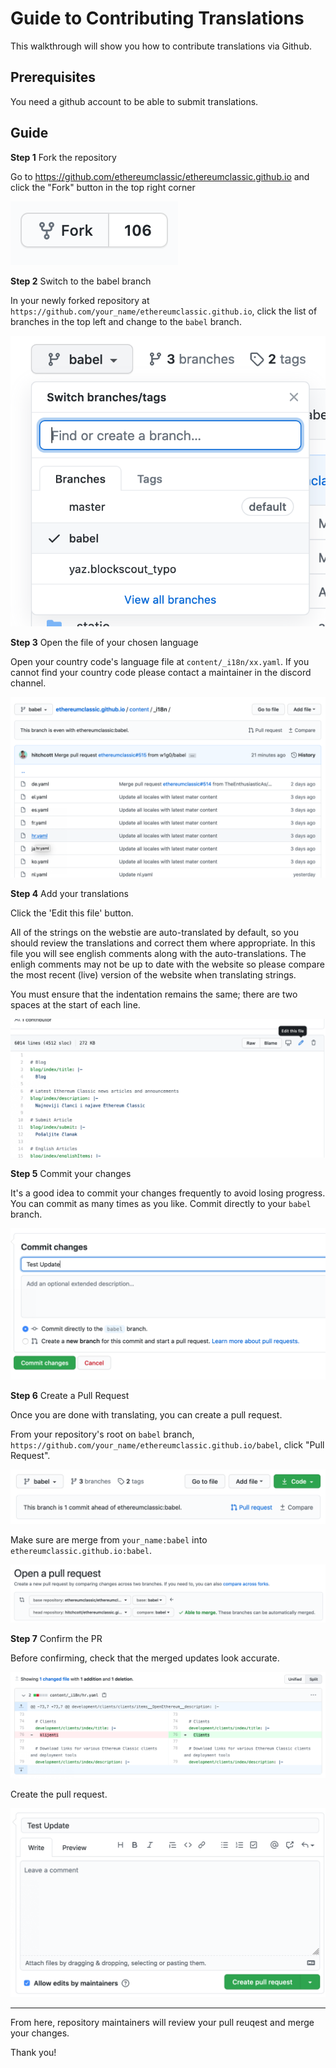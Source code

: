 # Guide to Contributing Translations

This walkthrough will show you how to contribute translations via Github.

## Prerequisites

You need a github account to be able to submit translations.

## Guide

**Step 1** Fork the repository

Go to https://github.com/ethereumclassic/ethereumclassic.github.io and click the "Fork" button in the top right corner

![Fork](./t_0.png)

**Step 2** Switch to the babel branch

In your newly forked repository at `https://github.com/your_name/ethereumclassic.github.io`, click the list of branches in the top left and change to the `babel` branch.

![Switch Branches](./t_1.png)

**Step 3** Open the file of your chosen language

Open your country code's language file at `content/_i18n/xx.yaml`. If you cannot find your country code please contact a maintainer in the discord channel.

![Open File](./t_2.png)

**Step 4** Add your translations

Click the 'Edit this file' button.

All of the strings on the webstie are auto-translated by default, so you should review the translations and correct them where appropriate. In this file you will see english comments along with the auto-translations. The enligh comments may not be up to date with the website so please compare the most recent (live) version of the website when translating strings.

You must ensure that the indentation remains the same; there are two spaces at the start of each line.

![Translate](./t_3.png)

**Step 5** Commit your changes

It's a good idea to commit your changes frequently to avoid losing progress. You can commit as many times as you like. Commit directly to your `babel` branch.

![Commit](./t_4.png)

**Step 6** Create a Pull Request

Once you are done with translating, you can create a pull request.

From your repository's root on `babel` branch, `https://github.com/your_name/ethereumclassic.github.io/babel`, click "Pull Request".

![Create PR](./t_5.png)

Make sure are merge from `your_name:babel` into `ethereumclassic.github.io:babel`.

![Merge into Babel](./t_6.png)

**Step 7** Confirm the PR

Before confirming, check that the merged updates look accurate.

![Review Changes](./t_7.png)

Create the pull request.

![Confirm PR](./t_8.png)

---

From here, repository maintainers will review your pull reuqest and merge your changes.

Thank you!
